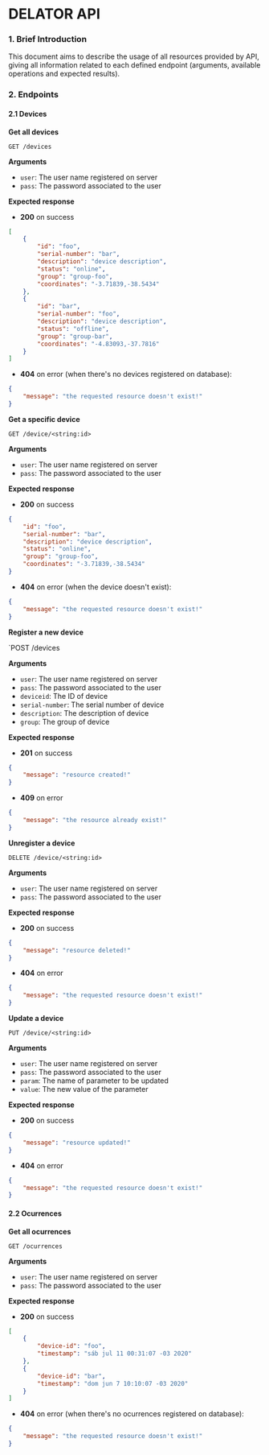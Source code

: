 # DELATOR API

### 1. Brief Introduction

This document aims to describe the usage of all resources provided by API, giving all information
related to each defined endpoint (arguments, available operations and expected results).

### 2. Endpoints

#### 2.1 Devices

**Get all devices**

`GET /devices`

**Arguments**

- ```user```: The user name registered on server
- ```pass```: The password associated to the user

**Expected response**

- **200** on success

```json
[
    {
        "id": "foo",
        "serial-number": "bar",
        "description": "device description",
        "status": "online",
        "group": "group-foo",
        "coordinates": "-3.71839,-38.5434"
    },
    {
        "id": "bar",
        "serial-number": "foo",
        "description": "device description",
        "status": "offline",
        "group": "group-bar",
        "coordinates": "-4.83093,-37.7816"
    }
]
```

- **404** on error (when there's no devices registered on  database):

```json
{
    "message": "the requested resource doesn't exist!"
}
```

**Get a specific device**

`GET /device/<string:id>`

**Arguments**

- ```user```: The user name registered on server
- ```pass```: The password associated to the user

**Expected response**

- **200** on success

```json
{
    "id": "foo",
    "serial-number": "bar",
    "description": "device description",
    "status": "online",
    "group": "group-foo",
    "coordinates": "-3.71839,-38.5434"
}
```

- **404** on error (when the device doesn't exist):

```json
{
    "message": "the requested resource doesn't exist!"
}
```

**Register a new device**

`POST /devices

**Arguments**

- ```user```: The user name registered on server
- ```pass```: The password associated to the user
- ```deviceid```: The ID of device
- ```serial-number```: The serial number of device
- ```description```: The description of device
- ```group```: The group of device

**Expected response**

- **201** on success

```json
{
    "message": "resource created!"
}
```

- **409** on error

```json
{
    "message": "the resource already exist!"
}
```

**Unregister a device**

`DELETE /device/<string:id>`

**Arguments**

- ```user```: The user name registered on server
- ```pass```: The password associated to the user

**Expected response**

- **200** on success

```json
{
    "message": "resource deleted!"
}
```

- **404** on error

```json
{
    "message": "the requested resource doesn't exist!"
}
```

**Update a device**

`PUT /device/<string:id>`

**Arguments**

- ```user```: The user name registered on server
- ```pass```: The password associated to the user
- ```param```: The name of parameter to be updated
- ```value```: The new value of the parameter

**Expected response**

- **200** on success

```json
{
    "message": "resource updated!"
}
```

- **404** on error

```json
{
    "message": "the requested resource doesn't exist!"
}
```

#### 2.2 Ocurrences

**Get all ocurrences**

`GET /ocurrences`

**Arguments**

- ```user```: The user name registered on server
- ```pass```: The password associated to the user

**Expected response**

- **200** on success

```json
[
    {
        "device-id": "foo",
        "timestamp": "sáb jul 11 00:31:07 -03 2020"
    },
    {
        "device-id": "bar",
        "timestamp": "dom jun 7 10:10:07 -03 2020"
    }
]
```

- **404** on error (when there's no ocurrences registered on database):

```json
{
    "message": "the requested resource doesn't exist!"
}
```
